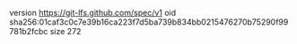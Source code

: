 version https://git-lfs.github.com/spec/v1
oid sha256:01caf3c0c7e39b16ca223f7d5ba739b834bb0215476270b75290f99781b2fcbc
size 272
